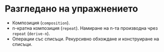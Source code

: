 Разгледано на упражнението
==========================

* Композиция (`composition`).
* n-кратна композиция (`repeat`). Намиране на n-та производна чрез `repeat` (`derive-n`).
* Операции със списъци. Рекурсивно обхождане и конструиране на списъци.